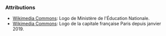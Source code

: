 ### Attributions
- [Wikimedia Commons][1]: Logo de Ministère de l'Éducation Nationale.
- [Wikimedia Commons][2]: Logo de la capitale française Paris depuis janvier 2019.

[1]: https://fr.wikipedia.org/wiki/Fichier:Minist%C3%A8re_de_l%27%C3%89ducation_Nationale_2014_(logo).svg
[2]: https://fr.wikipedia.org/wiki/Fichier:Ville_de_Paris_logo_2019.svg
